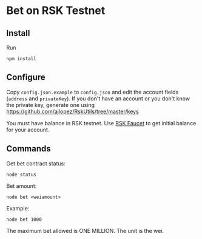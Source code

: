 # Bet on RSK Testnet

## Install

Run
```
npm install
```

## Configure

Copy `config.json.example` to `config.json` and edit
the account fields (`address` and `privateKey`). If you don't
have an account or you don't know the private key, generate
one using https://github.com/ajlopez/RskUtils/tree/master/keys

You must
have balance in RSK testnet. Use [RSK Faucet](https://faucet.testnet.rsk.co/) to
get initial balance for your account.

## Commands

Get bet contract status:

```
node status
```

Bet amount:

```
node bet <weiamount>
```

Example:
```
node bet 1000
```

The maximum bet allowed is ONE MILLION. The unit is the wei.
